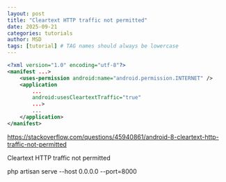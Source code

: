 ```yaml
---
layout: post
title: "Cleartext HTTP traffic not permitted"
date: 2025-09-21
categories: tutorials
author: MSD
tags: [tutorial] # TAG names should always be lowercase
---
```



```xml
<?xml version="1.0" encoding="utf-8"?>
<manifest ...>
    <uses-permission android:name="android.permission.INTERNET" />
    <application
        ...
        android:usesCleartextTraffic="true"
        ...>
        ...
    </application>
</manifest>
```


https://stackoverflow.com/questions/45940861/android-8-cleartext-http-traffic-not-permitted


Cleartext HTTP traffic not permitted


php artisan serve --host 0.0.0.0 --port=8000